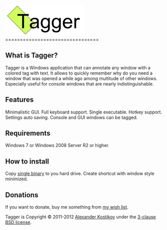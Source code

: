 <img src="https://github.com/FallenGameR/Tagger/raw/master/info/Logo.png" alt="Tagger logo" height="100" width="250">
================================

What is Tagger?
--------------------------------
Tagger is a Windows application that can annotate any window with a colored tag with text. It allows to quickly remember why do you need a window that was opened a while ago among multitude of other windows. Especially useful for console windows that are nearly indistinguishable.

Features
--------------------------------
Minimalistic GUI.
Full keyboard support.
Single executable.
Hotkey support.
Settings auto saving.
Console and GUI windows can be tagged.

Requirements
--------------------------------
Windows 7 or Windows 2008 Server R2 or higher.

How to install
--------------------------------
Copy [single binary](/no/link/yet) to you hard drive. Create shortcut with window style minimized.

Donations
--------------------------------
If you want to donate, buy me something from [my wish list](http://www.amazon.com/gp/registry/wishlist/J8ORBQBR43HG).

Tagger is Copyright &copy; 2011-2012 [Alexander Kostikov](http://fallengamer.livejournal.com/) under the [3-clause BSD license](https://github.com/AutoMapper/AutoMapper/blob/master/LICENSE.txt).

